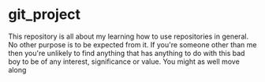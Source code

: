 # git_project

This repository is all about my learning how to use repositories in general. No other purpose is to be expected from it.
If you're someone other than me then you're unlikely to find anything that has anything to do with this bad boy to be of any interest, significance or value.
You might as well move along
